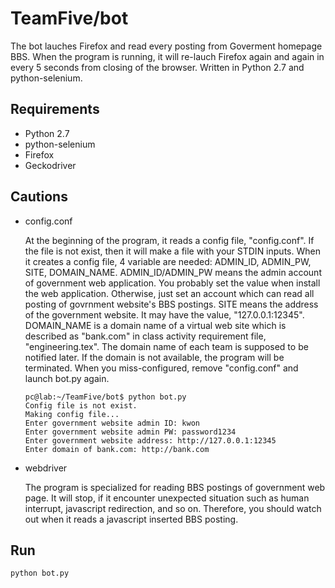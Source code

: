 # TeamFive/bot

The bot lauches Firefox and read every posting from Goverment homepage BBS. When the program is running, it will re-lauch Firefox again and again in every 5 seconds from closing of the browser.
Written in Python 2.7 and python-selenium.


## Requirements

- Python 2.7
- python-selenium
- Firefox
- Geckodriver


## Cautions

- config.conf

  At the beginning of the program, it reads a config file, "config.conf". If the file is not exist, then it will make a file with your STDIN inputs. When it creates a config file, 4 variable are needed: ADMIN\_ID, ADMIN\_PW, SITE, DOMAIN\_NAME. ADMIN\_ID/ADMIN\_PW means the admin account of government web application. You probably set the value when install the web application. Otherwise, just set an account which can read all posting of govrnment website's BBS postings. SITE means the address of the government website. It may have the value, "127.0.0.1:12345". DOMAIN\_NAME is a domain name of a virtual web site which is described as "bank.com" in class activity requirement file, "engineering.tex". The domain name of each team is supposed to be notified later. If the domain is not available, the program will be terminated. When you miss-configured, remove "config.conf" and launch bot.py again. 

	  pc@lab:~/TeamFive/bot$ python bot.py 
  	  Config file is not exist.
  	  Making config file...
  	  Enter government website admin ID: kwon
  	  Enter government website admin PW: password1234 
  	  Enter government website address: http://127.0.0.1:12345
  	  Enter domain of bank.com: http://bank.com


- webdriver

  The program is specialized for reading BBS postings of government web page. It will stop, if it encounter unexpected situation such as human interrupt, javascript redirection, and so on. Therefore, you should watch out when it reads a javascript inserted BBS posting.


## Run

	python bot.py

